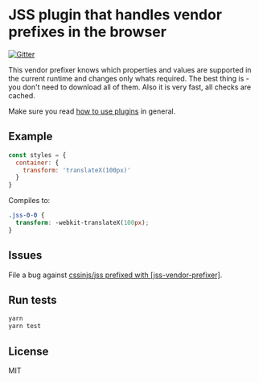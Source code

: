 # JSS plugin that handles vendor prefixes in the browser

[![Gitter](https://badges.gitter.im/JoinChat.svg)](https://gitter.im/cssinjs/lobby)

This vendor prefixer knows which properties and values are supported in the
current runtime and changes only whats required.
The best thing is - you don't need to download all of them.
Also it is very fast, all checks are cached.

Make sure you read [how to use
plugins](https://github.com/cssinjs/jss/blob/master/docs/setup.md#setup-with-plugins)
in general.

## Example

```javascript
const styles = {
  container: {
    transform: 'translateX(100px)'
  }
}
```

Compiles to:

```css
.jss-0-0 {
  transform: -webkit-translateX(100px);
}
```

## Issues

File a bug against [cssinjs/jss prefixed with \[jss-vendor-prefixer\]](https://github.com/cssinjs/jss/issues/new?title=[jss-vendor-prefixer]%20).

## Run tests

```bash
yarn
yarn test
```

## License

MIT
